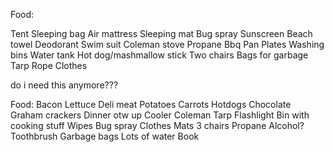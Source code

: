 

Food:




Tent
Sleeping bag
Air mattress
Sleeping mat
Bug spray
Sunscreen
Beach towel
Deodorant
Swim suit
Coleman stove
Propane
Bbq
Pan
Plates
Washing bins
Water tank
Hot dog/mashmallow stick
Two chairs
Bags for garbage
Tarp
Rope
Clothes



do i need this anymore???




Food:
Bacon
Lettuce
Deli meat
Potatoes
Carrots
Hotdogs
Chocolate
Graham crackers
Dinner otw up
Cooler
Coleman
Tarp
Flashlight
Bin with cooking stuff
Wipes
Bug spray
Clothes
Mats
3 chairs
Propane
Alcohol?
Toothbrush
Garbage bags
Lots of water
Book